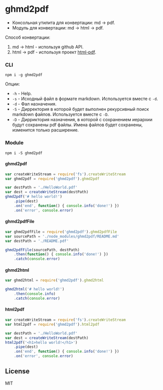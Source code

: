 # ghmd2pdf

* Консольная утилита для конвертации: md → pdf.
* Модуль для конвертации: md → html → pdf.

Способ конвертации:
 1. md → html - используя github API.
 2. html → pdf - используя проект [html-pdf](https://github.com/marcbachmann/node-html-pdf).

### CLI

```
npm i -g ghmd2pdf
```

Опции:
 * `-h` - Help.
 * `-s` - Исходный файл в формате markdown. Используется вместе с `-d`.
 * `-d` - Фал назначения.
 * `-S` - Дирректория в которой будет выполнен рекурсивный поиск markdown файлов. Используется вместе с `-D`.
 * `-D` - Дирриктория назначения, в которой с сохранением иерархии будут сохранены pdf файлы. Имена файлов будет сохранены, изменится только расширение.

### Module

```
npm i -S ghmd2pdf
```

#### ghmd2pdf

```js
var createWriteStream = require('fs').createWriteStream
var ghmd2pdf = require('ghmd2pdf').ghmd2pdf

var destPath = './HelloWorld.pdf'
var dest = createWriteStream(destPath)
ghmd2pdf('# hello world!')
    .pipe(dest)
    .on('end', function() { console.info('done!') })
    .on('error', console.error)
```

#### ghmd2pdfFile

```js
var ghmd2pdfFile = require('ghmd2pdf').ghmd2pdfFile
var sourcePath = './node_modules/ghmd2pdf/README.md'
var destPath = './README.pdf'

ghmd2pdfFile(sourcePath, destPath)
    .then(function() { console.info('done!') })
    .catch(console.error)
```

#### ghmd2html

```js
var ghmd2html = require('ghmd2pdf').ghmd2html

ghmd2html('# hello world!')
    .then(console.info)
    .catch(console.error)
```

#### html2pdf

```js
var createWriteStream = require('fs').createWriteStream
var html2pdf = require('ghmd2pdf').html2pdf

var destPath = './HelloWorld.pdf'
var dest = createWriteStream(destPath)
html2pdf('<h1>hello world!</h1>')
    .pipe(dest)
    .on('end', function() { console.info('done!') })
    .on('error', console.error)
```

## License

MIT
